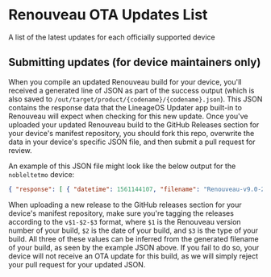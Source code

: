 # Renouveau OTA Updates List

A list of the latest updates for each officially supported device

## Submitting updates (for device maintainers only)

When you compile an updated Renouveau build for your device, you'll received a generated line of JSON as part of the success output (which is also saved to `/out/target/product/{codename}/{codename}.json`). This JSON contains the response data that the LineageOS Updater app built-in to Renouveau will expect when checking for this new update. Once you've uploaded your updated Renouveau build to the GitHub Releases section for your device's manifest repository, you should fork this repo, overwrite the data in your device's specific JSON file, and then submit a pull request for review.

An example of this JSON file might look like the below output for the `nobleltetmo` device:
```JSON
{ "response": [ { "datetime": 1561144107, "filename": "Renouveau-v9.0-20190621-nobleltetmo-Release.zip", "id": "9c4d083fd9221e9fd79841916bc93c8c8428ae0be4efda19bbd92d5f57dfb41d", "romtype": "Release", "size": 669041481, "url": "https://github.com/RenouveauOS/android_device_samsung_nobleltetmo/releases/download/v9.0-20190621-Release/Renouveau-v9.0-20190621-nobleltetmo-Release.zip", "version": "9.0"  }]}
```

When uploading a new release to the GitHub releases section for your device's manifest repository, make sure you're tagging the releases according to the `v$1-$2-$3` format, where `$1` is the Renouveau version number of your build, `$2` is the date of your build, and `$3` is the type of your build. All three of these values can be inferred from the generated filename of your build, as seen by the example JSON above. If you fail to do so, your device will not receive an OTA update for this build, as we will simply reject your pull request for your updated JSON.
